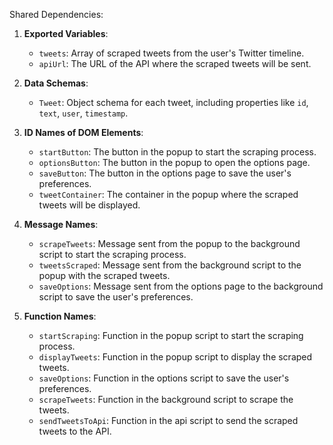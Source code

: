 Shared Dependencies:

1. **Exported Variables**: 
    - `tweets`: Array of scraped tweets from the user's Twitter timeline.
    - `apiUrl`: The URL of the API where the scraped tweets will be sent.

2. **Data Schemas**: 
    - `Tweet`: Object schema for each tweet, including properties like `id`, `text`, `user`, `timestamp`.

3. **ID Names of DOM Elements**: 
    - `startButton`: The button in the popup to start the scraping process.
    - `optionsButton`: The button in the popup to open the options page.
    - `saveButton`: The button in the options page to save the user's preferences.
    - `tweetContainer`: The container in the popup where the scraped tweets will be displayed.

4. **Message Names**: 
    - `scrapeTweets`: Message sent from the popup to the background script to start the scraping process.
    - `tweetsScraped`: Message sent from the background script to the popup with the scraped tweets.
    - `saveOptions`: Message sent from the options page to the background script to save the user's preferences.

5. **Function Names**: 
    - `startScraping`: Function in the popup script to start the scraping process.
    - `displayTweets`: Function in the popup script to display the scraped tweets.
    - `saveOptions`: Function in the options script to save the user's preferences.
    - `scrapeTweets`: Function in the background script to scrape the tweets.
    - `sendTweetsToApi`: Function in the api script to send the scraped tweets to the API.
